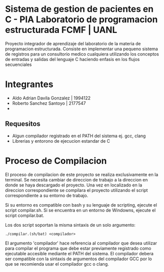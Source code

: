 # Sistema de gestion de pacientes en C - PIA Laboratorio de programacion estructurada FCMF | UANL

Proyecto integrador de aprendizaje del laboratorio de la materia de
programacion estructurada. Consiste en implementar una pequeno sistema
de registros para un consultorio medico cualquiera utilizando los conceptos
de entradas y salidas del lenguaje C haciendo enfasis en los flujos secuenciales

# Integrantes
* Aldo Adrian Davila Gonzalez | 1994122
* Roberto Sanchez Santoyo | 2177547
* 

## Requesitos
* Algun compilador registrado en el PATH del sistema ej. gcc, clang
* Librerias y entorono de ejecucion estandar de C

# Proceso de Compilacion
El proceso de compilacion de este proyecto se realiza exclusivamente en la
terminal. Se necesita cambiar de direccion de trabajo a la direccion en donde se
haya descargado el proyecto. Una vez en localizado en la direccion correspondiente
se compilara el proyecto utilizando el script correspondiente a su entorno de trabajo.

Si su entorno es compatible con bash y su lenguaje de scripting,
ejecute el script compilar.sh. Si se encuentra en un entorno de Windowns,
ejecute el script compilar.bat.

Los dos script soportan la misma sintaxis de un solo argumento:

`./compilar.(sh/bat) <compilador>`

El argumento 'compilador' hace referencia al compilador que desea utilizar para
compilar el programa que debe estar previamente registrado como ejecutable
accesible mediante el PATH del sistema. El compilador debera ser compatible
con la sintaxis de argumentos del compilador GCC por lo que se recomienda usar
el compilador gcc o clang.